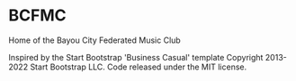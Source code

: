# BCFMC
Home of the Bayou City Federated Music Club

Inspired by the Start Bootstrap 'Business Casual' template
Copyright 2013-2022 Start Bootstrap LLC. Code released under the MIT license.
